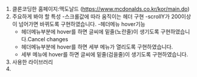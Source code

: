 1) 클론코딩한 홈페이지:맥도날드 (https://www.mcdonalds.co.kr/kor/main.do)
2) 주요하게 봐야 할 특성
  -스크롤값에 따라 움직이는 헤더 구현
    -scrollY가 200이상이 넘어가면 바뀌도록 구현하였습니다.
  -헤더메뉴 hover기능
    - 헤더메뉴부분에 hover를 하면 글씨에 밑줄(노란줄)이 생기도록 구현하였습니다.Cancel changes
    - 헤더메뉴부분에 hover를 하면 세부 메뉴가 열리도록 구현하였습니다.
    - 세부 메뉴에 hover를 하면 글씨에 밑줄(검을줄)이 생기도록 구현하였습니다.
3) 사용한 라이브러리
4) 
